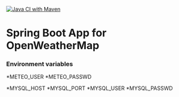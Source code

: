 [![Java CI with Maven](https://github.com/woodapiary/meteo-ow/actions/workflows/maven.yml/badge.svg)](https://github.com/woodapiary/meteo-ow/actions/workflows/maven.yml)

# Spring Boot App for OpenWeatherMap 

### Environment variables

*METEO_USER
*METEO_PASSWD

*MYSQL_HOST
*MYSQL_PORT
*MYSQL_USER
*MYSQL_PASSWD
